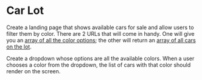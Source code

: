# Car Lot

Create a landing page that shows available cars for sale and allow users to filter them by color. There are 2 URLs that will come in handy. One will give you an [array of all the color options](https://gist.githubusercontent.com/AdamSheaffer/242f907515474ab081b5a49971bd51f4/raw/fb61fc45a3676a67f7fb5634b987a8f7393b453c/colors.json); the other will return an [array of all cars on the lot](https://gist.githubusercontent.com/AdamSheaffer/fe50daf69c713eeb1a83edc2525a4643/raw/87785ea0ac82007ae1cde7370ffb3b97054b1c41/cars.json).

Create a dropdown whose options are all the available colors. When a user chooses a color from the dropdown, the list of cars with that color should render on the screen.
